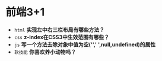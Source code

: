 # 前端3+1
- `html` **实现左中右三栏布局有哪些方法？**
- `css` **z-index在CSS3中生效范围有哪些？**
- `js` **写一个方法去除对象中值为空('',' ',null,undefined)的属性**
- `软技能` **你喜欢养小动物吗？**

